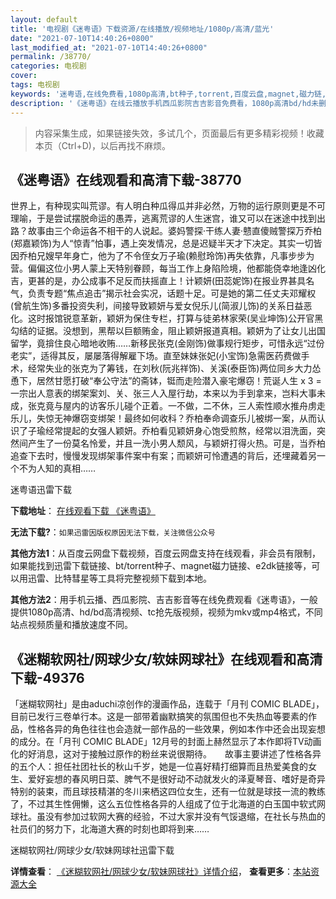```yaml
---
layout: default
title: '电视剧《迷粤语》下载资源/在线播放/视频地址/1080p/高清/蓝光'
date: "2021-07-10T14:40:26+0800"
last_modified_at: "2021-07-10T14:40:26+0800"
permalink: /38770/
categories: 电视剧
cover:
tags: 电视剧
keywords: '迷粤语,在线免费看,1080p高清,bt种子,torrent,百度云盘,magnet,磁力链,迅雷下载资源'
description: '《迷粤语》在线云播放手机西瓜影院吉吉影音免费看，1080p高清bd/hd未删减完整版和tc抢先枪版，mkv/mp4格式，附带bt/torrent种子、magnet/磁力链、百度云盘、网盘资源迅雷下载链接'
---
```


>内容采集生成，如果链接失效，多试几个，页面最后有更多精彩视频！收藏本页（Ctrl+D)，以后再找不麻烦。


## 《迷粤语》在线观看和高清下载-38770

世界上，有种现实叫荒谬。有人明白种瓜得瓜并非必然，万物的运行原则更是不可理喻，于是尝试摆脱命运的愚弄，逃离荒谬的人生迷宫，谁又可以在迷途中找到出路？故事由三个命运各不相干的人说起。婆妈警探‧干练人妻‧戆直傻贼警探万乔柏(郑嘉颖饰)为人“惊青”怕事，遇上突发情况，总是迟疑半天才下决定。其实一切皆因乔柏兄嫂早年身亡，他为了不令侄女万子瑜(赖慰玲饰)再失依靠，凡事步步为营。偏偏这位小男人蒙上天特别眷顾，每当工作上身陷险境，他都能侥幸地逢凶化吉，更甚的是，办公成事不足反而扶摇直上！计颖妍(田蕊妮饰)在报业界甚具名气，负责专题“焦点追击”揭示社会实况，话题十足。可是她的第二任丈夫邓耀权(曾航生饰)多番投资失利，间接导致颖妍与爱女倪乐儿(简淑儿饰)的关系日益恶化。这时报馆锐意革新，颖妍为保住专栏，打算与徒弟林家荣(吴业坤饰)公开官黑勾结的证据。没想到，黑帮以巨额贿金，阻止颖妍报道真相。颖妍为了让女儿出国留学，竟揜住良心暗地收贿……新移民张克(金刚饰)做事规行矩步，可惜永远“过份老实”，适得其反，屡屡落得解雇下场。直至妹妹张妃(小宝饰)急需医药费做手术，经常失业的张克为了筹钱，在刘秋(阮兆祥饰)、关溪(泰臣饰)两位同乡大力怂恿下，居然甘愿打破“奉公守法”的斋钵，铤而走险潜入豪宅爆窃！荒诞人生 x 3 = 一宗出人意表的绑架案刘、关、张三人入屋行劫，本来以为手到拿来，岂料大事未成，张克竟与屋内的访客乐儿碰个正着。一不做，二不休，三人索性顺水推舟虏走乐儿，失惊无神爆窃变绑架！最终如何收科？乔柏奉命调查乐儿被绑一案，从而认识了子瑜经常提起的女强人颖妍。乔柏看见颖妍身心饱受煎熬，经常以泪洗面，突然间产生了一份莫名怜爱，并且一洗小男人颓风，与颖妍打得火热。可是，当乔柏追查下去时，慢慢发现绑架事件案中有案；而颖妍可怜遭遇的背后，还埋藏着另一个不为人知的真相……


迷粤语迅雷下载

**下载地址**： [在线观看下载 《迷粤语》](https://www.993dy.com//vod-detail-id-25339.html) 


**无法下载?**：`如果迅雷因版权原因无法下载，关注微信公众号 `

**其他方法1**：从百度云网盘下载视频，百度云网盘支持在线观看，非会员有限制，如果能找到迅雷下载链接、bt/torrent种子、magnet磁力链接、e2dk链接等，可以用迅雷、比特彗星等工具将完整视频下载到本地。

**其他方法2**：用手机云播、西瓜影院、吉吉影音等在线免费观看《迷粤语》，一般提供1080p高清、hd/bd高清视频、tc抢先版视频，视频为mkv或mp4格式，不同站点视频质量和播放速度不同。


## 《迷糊软网社/网球少女/软妹网球社》在线观看和高清下载-49376

「迷糊软网社」是由aduchi凉创作的漫画作品，连载于「月刊 COMIC BLADE」，目前已发行三卷单行本。这是一部带着幽默搞笑的氛围但也不失热血等要素的作品，性格各异的角色往往也会造就一部作品的一些效果，例如本作中还会出现妄想的成分。在「月刊 COMIC BLADE」12月号的封面上赫然显示了本作即将TV动画化的好消息，这对于接触过原作的粉丝来说很期待。</div>　　故事主要讲述了性格各异的五个人：担任社团社长的秋山千岁，她是一位喜好精打细算而且热爱美食的女生、爱好妄想的春风明日菜、脾气不是很好动不动就发火的泽夏琴音、嗜好是奇异特别的装束，而且球技精湛的冬川来栖这四位女生，还有一位就是球技一流的教练了，不过其生性佣懒，这么五位性格各异的人组成了位于北海道的白玉国中软式网球社。虽没有参加过软网大赛的经验，不过大家并没有气馁退缩，在社长与热血的社员们的努力下，北海道大赛的时刻也即将到来……


迷糊软网社/网球少女/软妹网球社迅雷下载

**详情查看**： [《迷糊软网社/网球少女/软妹网球社》详情介绍](/movie/49376/)， **查看更多**：[本站资源大全](/movie/t/all/)

